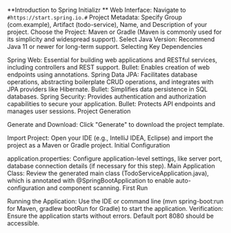 **Introduction to Spring Initializr
**
Web Interface: Navigate to `#https://start.spring.io.#`
Project Metadata: Specify Group (com.example), Artifact (todo-service), Name, and Description of your project.
Choose the Project: Maven or Gradle (Maven is commonly used for its simplicity and widespread support).
Select Java Version: Recommend Java 11 or newer for long-term support.
Selecting Key Dependencies

Spring Web: Essential for building web applications and RESTful services, including controllers and REST support.
Bullet: Enables creation of web endpoints using annotations.
Spring Data JPA: Facilitates database operations, abstracting boilerplate CRUD operations, and integrates with JPA providers like Hibernate.
Bullet: Simplifies data persistence in SQL databases.
Spring Security: Provides authentication and authorization capabilities to secure your application.
Bullet: Protects API endpoints and manages user sessions.
Project Generation

Generate and Download: Click "Generate" to download the project template.

Import Project: Open your IDE (e.g., IntelliJ IDEA, Eclipse) and import the project as a Maven or Gradle project.
Initial Configuration

application.properties: Configure application-level settings, like server port, database connection details (if necessary for this step).
Main Application Class: Review the generated main class (TodoServiceApplication.java), which is annotated with @SpringBootApplication to enable auto-configuration and component scanning.
First Run

Running the Application: 
Use the IDE or command line (mvn spring-boot:run for Maven, gradlew bootRun for Gradle) to start the application.
Verification: Ensure the application starts without errors. Default port 8080 should be accessible.
